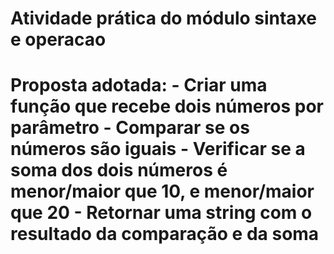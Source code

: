 <h1>Atividade prática do módulo sintaxe e operacao<h1>
  Proposta adotada:
	- Criar uma função que recebe dois números por parâmetro
	- Comparar se os números são iguais
	- Verificar se a soma dos dois números é menor/maior que 10, e menor/maior que 20
	- Retornar uma string com o resultado da comparação e da soma 








